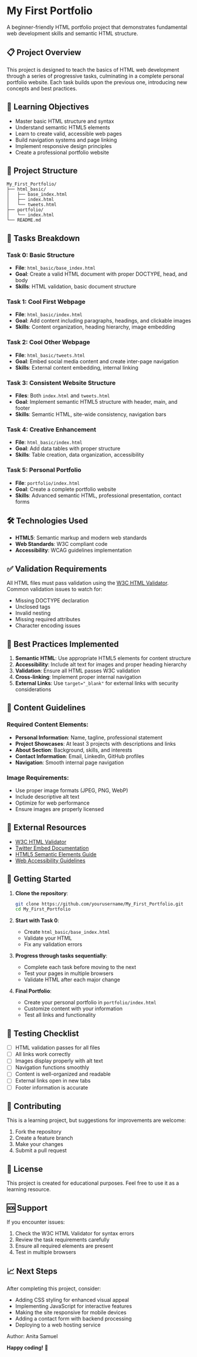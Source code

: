 # My First Portfolio

A beginner-friendly HTML portfolio project that demonstrates fundamental web development skills and semantic HTML structure.

## 📋 Project Overview

This project is designed to teach the basics of HTML web development through a series of progressive tasks, culminating in a complete personal portfolio website. Each task builds upon the previous one, introducing new concepts and best practices.

## 🎯 Learning Objectives

- Master basic HTML structure and syntax
- Understand semantic HTML5 elements
- Learn to create valid, accessible web pages
- Build navigation systems and page linking
- Implement responsive design principles
- Create a professional portfolio website

## 📁 Project Structure

```
My_First_Portfolio/
├── html_basic/
│   ├── base_index.html
│   ├── index.html
│   └── tweets.html
├── portfolio/
│   └── index.html
└── README.md
```

## 🚀 Tasks Breakdown

### Task 0: Basic Structure
- **File**: `html_basic/base_index.html`
- **Goal**: Create a valid HTML document with proper DOCTYPE, head, and body
- **Skills**: HTML validation, basic document structure

### Task 1: Cool First Webpage
- **File**: `html_basic/index.html`
- **Goal**: Add content including paragraphs, headings, and clickable images
- **Skills**: Content organization, heading hierarchy, image embedding

### Task 2: Cool Other Webpage
- **File**: `html_basic/tweets.html`
- **Goal**: Embed social media content and create inter-page navigation
- **Skills**: External content embedding, internal linking

### Task 3: Consistent Website Structure
- **Files**: Both `index.html` and `tweets.html`
- **Goal**: Implement semantic HTML5 structure with header, main, and footer
- **Skills**: Semantic HTML, site-wide consistency, navigation bars

### Task 4: Creative Enhancement
- **File**: `html_basic/index.html`
- **Goal**: Add data tables with proper structure
- **Skills**: Table creation, data organization, accessibility

### Task 5: Personal Portfolio
- **File**: `portfolio/index.html`
- **Goal**: Create a complete portfolio website
- **Skills**: Advanced semantic HTML, professional presentation, contact forms

## 🛠️ Technologies Used

- **HTML5**: Semantic markup and modern web standards
- **Web Standards**: W3C compliant code
- **Accessibility**: WCAG guidelines implementation

## ✅ Validation Requirements

All HTML files must pass validation using the [W3C HTML Validator](https://validator.w3.org/). Common validation issues to watch for:

- Missing DOCTYPE declaration
- Unclosed tags
- Invalid nesting
- Missing required attributes
- Character encoding issues

## 📝 Best Practices Implemented

1. **Semantic HTML**: Use appropriate HTML5 elements for content structure
2. **Accessibility**: Include alt text for images and proper heading hierarchy
3. **Validation**: Ensure all HTML passes W3C validation
4. **Cross-linking**: Implement proper internal navigation
5. **External Links**: Use `target="_blank"` for external links with security considerations

## 🎨 Content Guidelines

### Required Content Elements:
- **Personal Information**: Name, tagline, professional statement
- **Project Showcases**: At least 3 projects with descriptions and links
- **About Section**: Background, skills, and interests
- **Contact Information**: Email, LinkedIn, GitHub profiles
- **Navigation**: Smooth internal page navigation

### Image Requirements:
- Use proper image formats (JPEG, PNG, WebP)
- Include descriptive alt text
- Optimize for web performance
- Ensure images are properly licensed

## 🔗 External Resources

- [W3C HTML Validator](https://validator.w3.org/)
- [Twitter Embed Documentation](https://developer.twitter.com/en/docs/twitter-for-websites/embedded-tweets/overview)
- [HTML5 Semantic Elements Guide](https://developer.mozilla.org/en-US/docs/Web/HTML/Element)
- [Web Accessibility Guidelines](https://www.w3.org/WAI/WCAG21/quickref/)

## 🚀 Getting Started

1. **Clone the repository**:
   ```bash
   git clone https://github.com/yourusername/My_First_Portfolio.git
   cd My_First_Portfolio
   ```

2. **Start with Task 0**:
   - Create `html_basic/base_index.html`
   - Validate your HTML
   - Fix any validation errors

3. **Progress through tasks sequentially**:
   - Complete each task before moving to the next
   - Test your pages in multiple browsers
   - Validate HTML after each major change

4. **Final Portfolio**:
   - Create your personal portfolio in `portfolio/index.html`
   - Customize content with your information
   - Test all links and functionality

## 📱 Testing Checklist

- [ ] HTML validation passes for all files
- [ ] All links work correctly
- [ ] Images display properly with alt text
- [ ] Navigation functions smoothly
- [ ] Content is well-organized and readable
- [ ] External links open in new tabs
- [ ] Footer information is accurate

## 🤝 Contributing

This is a learning project, but suggestions for improvements are welcome:

1. Fork the repository
2. Create a feature branch
3. Make your changes
4. Submit a pull request

## 📄 License

This project is created for educational purposes. Feel free to use it as a learning resource.

## 🆘 Support

If you encounter issues:

1. Check the W3C HTML Validator for syntax errors
2. Review the task requirements carefully
3. Ensure all required elements are present
4. Test in multiple browsers

## 📈 Next Steps

After completing this project, consider:

- Adding CSS styling for enhanced visual appeal
- Implementing JavaScript for interactive features
- Making the site responsive for mobile devices
- Adding a contact form with backend processing
- Deploying to a web hosting service

Author: Anita Samuel

**Happy coding!** 🎉